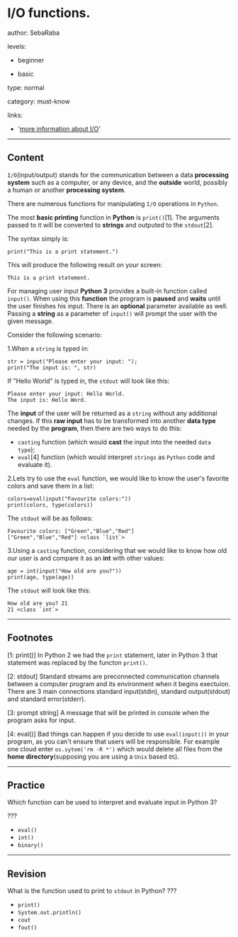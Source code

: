 # I/O functions.
author: SebaRaba

levels:

  - beginner

  - basic

type: normal

category: must-know

links:

  - '[more information about I/O](https://www.tutorialspoint.com/python/python_files_io.htm)'

---
## Content

`I/O`(input/output) stands for the communication between a data **processing system** such as a computer, or any device, and the **outside** world, possibly a human or another **processing system**.

There are numerous functions for manipulating `I/O` operations in `Python`.


The most **basic printing** function in **Python** is `print()`[1]. The arguments passed to it will be converted to **strings** and outputed to the `stdout`[2].

The syntax simply is:

```
print("This is a print statement.")
```
This will produce the following result on your screen:

```
This is a print statement.
```

For managing user input **Python 3** provides a built-in function called `input()`. When using this **function** the program is **paused** and **waits** until the user finishes his input. There is an **optional** parameter available as well. Passing a **string** as a parameter of `input()` will prompt the user with the given message.

Consider the following scenario:

1.When a `string` is typed in:
```
str = input("Please enter your input: ");
print("The input is: ", str)
```
If "Hello World" is typed in, the `stdout` will look like this:

```
Please enter your input: Hello World.
The input is: Hello Word.
```
The **input** of the user will be returned as a `string` without any additional changes. If this **raw input** has to be transformed into another **data type** needed by the **program**, then there are two ways to do this:
- `casting` function (which would **cast** the input into the needed `data type`);
- `eval`[4] function (which would interpret `strings` as `Python` code and evaluate it).

2.Lets try to use the `eval` function, we would like to know the user's favorite colors and save them in a list:

```
colors=eval(input("Favourite colors:"))
print(colors, type(colors))
```
The `stdout` will be as follows:

```
Favourite colors: ["Green","Blue","Red"]
["Green","Blue","Red"] <class `list`>
```
3.Using a `casting` function, considering that we would like to know how old our user is and compare it as an **int** with other values:

```
age = int(input("How old are you?"))
print(age, type(age))
```
The `stdout` will look like this:

```
How old are you? 21
21 <class `int`>
```

---
## Footnotes
[1: print()]
In Python 2 we had the `print` statement, later in Python 3 that statement was replaced by the functon `print()`.

[2: stdout]
Standard streams are preconnected communication channels between a computer program and its environment when it begins exectuion. There are 3 main connections standard input(stdin), standard output(stdout) and standard error(stderr).

[3: prompt string]
A message that will be printed in console when the program asks for input.

[4: eval()]
 Bad things can happen if you decide to use `eval(input())` in your program, as you can't ensure that users will be responsible. For example one cloud enter `os.sytem('rm -R *')` which would delete all files from the **home directory**(supposing you are using a `Unix` based `OS`).

---
## Practice

Which function can be used to interpret and evaluate input in Python 3?

???

* `eval()`
* `int()`
* `binary()`

---
## Revision


What is the function used to print to `stdout` in Python?
???

* `print()`
* `System.out.println()`
* `cout`
* `fout()`

